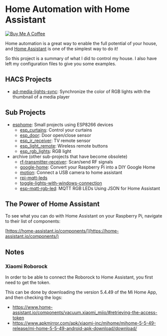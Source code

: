 # Home Automation with Home Assistant

<a href="https://www.buymeacoffee.com/ericmatte" target="_blank"><img src="https://www.buymeacoffee.com/assets/img/custom_images/orange_img.png" alt="Buy Me A Coffee" style="height: auto !important;width: auto !important;" ></a>

Home automation is a great way to enable the full potential of your house, and [Home Assistant](https://www.home-assistant.io/) is one of the simplest way to do it!

So this project is a summary of what I did to control my house.
I also have left my configuration files to give you some examples.

## HACS Projects

- [ad-media-lights-sync](https://github.com/ericmatte/ad-media-lights-sync): Synchronize the color of RGB lights with the thumbnail of a media player

## Sub Projects

- [esphome](esphome): Small projects using ESP8266 devices
  - [esp_curtains](esphome/esp_curtains.yaml): Control your curtains
  - [esp_door](esphome/esp_door.yaml): Door open/close sensor
  - [esp_ir_receiver](esphome/esp_ir_receiver.yaml): TV remote sensor
  - [esp_light_remote](esphome/esp_light_remote.yaml): Wireless remote buttons
  - [esp_rgb_lights](esphome/esp_rgb_lights.yaml): RGB light
- archive (other sub-projects that have become obsolete)
  - [rf-transmitter-receiver](archive/rf-transmitter-receiver): Scan/send RF signals
  - [google-home](archive/google-home): Convert your Raspberry Pi into a DIY Google Home
  - [motion](archive/motion): Connect a USB camera to home assistant
  - [rpi-mqtt-leds](archive/rpi-mqtt-leds)
  - [toggle-lights-with-windows-connection](archive/toggle-lights-with-windows-connection)
  - [esp-mqtt-rgb-led](https://github.com/corbanmailloux/esp-mqtt-rgb-led): MQTT RGB LEDs Using JSON for Home Assistant

## The Power of Home Assistant

To see what you can do with Home Assistant on your Raspberry Pi, navigate to their list of components:

[https://home-assistant.io/components/](https://home-assistant.io/components/)

## Notes

### Xiaomi Roborock

In order to be able to connect the Roborock to Home Assistant, you first need to get the token.

This can be done by downloading the version 5.4.49 of the Mi Home App, and then checking the logs:

- https://www.home-assistant.io/components/vacuum.xiaomi_miio/#retrieving-the-access-token
- https://www.apkmirror.com/apk/xiaomi-inc/mihome/mihome-5-5-49-release/mi-home-5-5-49-android-apk-download/download/
